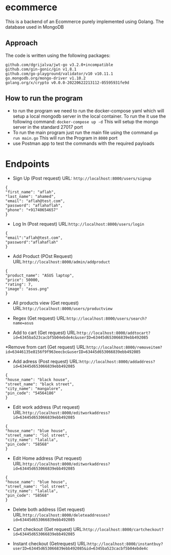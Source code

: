 # ecommerce

This is a backend of an Ecommerce purely implemented using Golang.
The database used in MongoDB

## Approach

The code is written using the following packages:

    github.com/dgrijalva/jwt-go v3.2.0+incompatible
    github.com/gin-gonic/gin v1.8.1
    github.com/go-playground/validator/v10 v10.11.1
    go.mongodb.org/mongo-driver v1.10.2
    golang.org/x/crypto v0.0.0-20220622213112-05595931fe9d

## How to run the program

- to run the program we need to run the docker-compose yaml which will setup a local mongodb server in the local container. To run the it use the following command:
  `docker-compose up -d`
  This will setup the mongo server in the standard 27017 port
- To run the main program just run the main file using the command
  `go run main.go`
  This will run the Program in `8000` port
- use Postman app to test the commands with the required payloads

# Endpoints

- Sign Up (Post request)
  URL: `http://localhost:8000/users/signup`

```
{
"first_name": "aflah",
"last_name": "ahamed",
"email": "aflah@test.com",
"password": "aflahaflah",
"phone": "+91740654657"
}
```

- Log In (Post request)
  URL:`http://localhost:8000/users/login`

```
{
"email":"aflah@test.com",
"password":"aflahaflah"
}
```

- Add Product (POst Request)
  URL:`http://localhost:8000/admin/addproduct`

```
{
"product_name": "ASUS laptop",
"price": 50000,
"rating": 7,
"image": "asus.png"
}
```

- All products view (Get request)
  URL:`http://localhost:8000/users/productview`

- Regex (Get request)
  URL:`http://localhost:8000/users/search?name=asus`

- Add to cart (Get request)
  URL:`http://localhost:8000/addtocart?id=6345ba523cacbf5b04ebde4c&userID=63445d653066839ebb492085`

\*Remove from cart (Get request)
URL:`http://localhost:8000/removeitem?id=63446135e8156f9f963eecbc&userID=63445d653066839ebb492085`

- Add adress (Post request)
  URL:`http://localhost:8000/addaddress?id=63445d653066839ebb492085`

```
{
"house_name": "black house",
"street_name": "black street",
"city_name": "mangalore",
"pin_code": "54564186"
}
```

- Edit work address (Put request)
  URL:`http://localhost:8000/editworkaddress?id=63445d653066839ebb492085`

```
{
"house_name": "blue house",
"street_name": "lol street",
"city_name": "lalalla",
"pin_code": "58568"
}
```

- Edit Home address (Put request)
  URL:`http://localhost:8000/editworkaddress?id=63445d653066839ebb492085`

```
{
"house_name": "blue house",
"street_name": "lol street",
"city_name": "lalalla",
"pin_code": "58568"
}
```

- Delete both address (Get request)
  URL:`http://localhost:8000/deleteaddresses?id=63445d653066839ebb492085`

- Cart checkout (Get request)
  URL:`http://localhost:8000/cartcheckout?id=63445d653066839ebb492085`

- Instant checkout (Getrequest)
  URL:`http://localhost:8000/instantbuy?userID=63445d653066839ebb492085&id=6345ba523cacbf5b04ebde4c`
